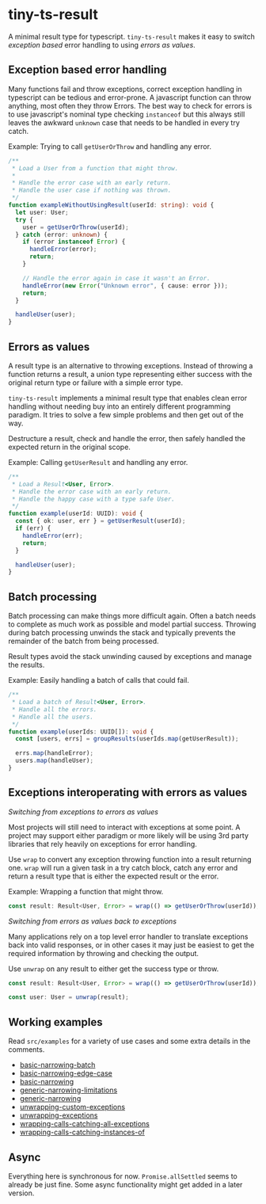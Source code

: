 # tiny-ts-result

A minimal result type for typescript. `tiny-ts-result` makes it easy to switch _exception based_ error
handling to using _errors as values_.

## Exception based error handling

Many functions fail and throw exceptions, correct exception handling in typescript can be tedious and error-prone. A
javascript function can throw anything, most often they throw Errors. The best way to check for errors is to use
javascript's nominal type checking `instanceof` but this always still leaves the awkward `unknown` case that needs
to be handled in every try catch.

Example: Trying to call `getUserOrThrow` and handling any error.

```typescript
/**
 * Load a User from a function that might throw.
 *
 * Handle the error case with an early return.
 * Handle the user case if nothing was thrown.
 */
function exampleWithoutUsingResult(userId: string): void {
  let user: User;
  try {
    user = getUserOrThrow(userId);
  } catch (error: unknown) {
    if (error instanceof Error) {
      handleError(error);
      return;
    }

    // Handle the error again in case it wasn't an Error.
    handleError(new Error("Unknown error", { cause: error }));
    return;
  }

  handleUser(user);
}
```

## Errors as values

A result type is an alternative to throwing exceptions. Instead of throwing a function returns a result, a union
type representing either success with the original return type or failure with a simple error type.

`tiny-ts-result` implements a minimal result type that enables clean error handling without needing buy into an
entirely different programming paradigm. It tries to solve a few simple problems and then get out of the way.

Destructure a result, check and handle the error, then safely handled the expected return in the original scope.

Example: Calling `getUserResult` and handling any error.

```typescript
/**
 * Load a Result<User, Error>.
 * Handle the error case with an early return.
 * Handle the happy case with a type safe User.
 */
function example(userId: UUID): void {
  const { ok: user, err } = getUserResult(userId);
  if (err) {
    handleError(err);
    return;
  }

  handleUser(user);
}
```

## Batch processing

Batch processing can make things more difficult again. Often a batch needs to complete as much work as possible
and model partial success. Throwing during batch processing unwinds the stack and typically prevents the remainder
of the batch from being processed.

Result types avoid the stack unwinding caused by exceptions and manage the results.

Example: Easily handling a batch of calls that could fail.

```typescript
/**
 * Load a batch of Result<User, Error>.
 * Handle all the errors.
 * Handle all the users.
 */
function example(userIds: UUID[]): void {
  const [users, errs] = groupResults(userIds.map(getUserResult));

  errs.map(handleError);
  users.map(handleUser);
}
```

## Exceptions interoperating with errors as values

_Switching from exceptions to errors as values_

Most projects will still need to interact with exceptions at some point. A project may support either paradigm or
more likely will be using 3rd party libraries that rely heavily on exceptions for error handling.

Use `wrap` to convert any exception throwing function into a result returning one. `wrap` will run a given task in a
try catch block, catch any error and return a result type that is either the expected result or the error.

Example: Wrapping a function that might throw.

```typescript
const result: Result<User, Error> = wrap(() => getUserOrThrow(userId));
```

_Switching from errors as values back to exceptions_

Many applications rely on a top level error handler to translate exceptions back into valid responses, or in other
cases it may just be easiest to get the required information by throwing and checking the output.

Use `unwrap` on any result to either get the success type or throw.

```typescript
const result: Result<User, Error> = wrap(() => getUserOrThrow(userId));

const user: User = unwrap(result);
```

## Working examples

Read `src/examples` for a variety of use cases and some extra details in the comments.

- [basic-narrowing-batch](./src/examples/basic-narrowing-batch.ts)
- [basic-narrowing-edge-case](./src/examples/basic-narrowing-edge-case.ts)
- [basic-narrowing](./src/examples/basic-narrowing.ts)
- [generic-narrowing-limitations](./src/examples/generic-narrowing-limitations.ts)
- [generic-narrowing](./src/examples/generic-narrowing.ts)
- [unwrapping-custom-exceptions](./src/examples/unwrapping-custom-exceptions.ts)
- [unwrapping-exceptions](./src/examples/unwrapping-exceptions.ts)
- [wrapping-calls-catching-all-exceptions](./src/examples/wrapping-calls-catching-all-exceptions.ts)
- [wrapping-calls-catching-instances-of](./src/examples/wrapping-calls-catching-instances-of.ts)

## Async

Everything here is synchronous for now. `Promise.allSettled` seems to already be just fine. Some async functionality
might get added in a later version.
